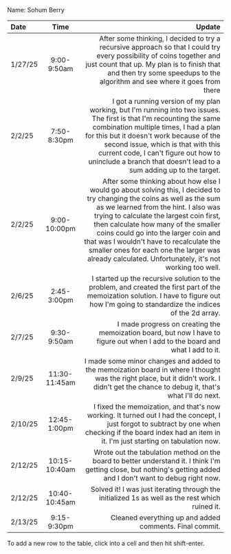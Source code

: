 Name: Sohum Berry

| Date    |     Time      |                                                                                                                                                                                                                                                                                                                                                                                                                                         Update |
|:--------|:-------------:|-----------------------------------------------------------------------------------------------------------------------------------------------------------------------------------------------------------------------------------------------------------------------------------------------------------------------------------------------------------------------------------------------------------------------------------------------:|
| 1/27/25 |  9:00-9:50am  |                                                                                                                                                                                              After some thinking, I decided to try a recursive approach so that I could try every possibility of coins together and just count that up. My plan is to finish that and then try some speedups to the algorithm and see where it goes from there |
| 2/2/25  |  7:50-8:30pm  |                                                                               I got a running version of my plan working, but I'm running into two issues. The first is that I'm recounting the same combination multiple times, I had a plan for this but it doesn't work because of the second issue, which is that with this current code, I can't figure out how to uninclude a branch that doesn't lead to a sum adding up to the target. |
| 2/2/25  | 9:00-10:00pm  | After some thinking about how else I would go about solving this, I decided to try changing the coins as well as the sum as we learned from the hint. I also was trying to calculate the largest coin first, then calculate how many of the smaller coins could go into the larger coin and that was I wouldn't have to recalculate the smaller ones for each one the larger was already calculated. Unfortunately, it's not working too well. |
| 2/6/25  |  2:45-3:00pm  |                                                                                                                                                                                                                                                     I started up the recursive solution to the problem, and created the first part of the memoization solution. I have to figure out how I'm going to standardize the indices of the 2d array. |
| 2/7/25  |  9:30-9:50am  |                                                                                                                                                                                                                                                                                                                  I made progress on creating the memoization board, but now I have to figure out when I add to the board and what I add to it. |
| 2/9/25  | 11:30-11:45am |                                                                                                                                                                                                                                                        I made some minor changes and added to the memoization board in where I thought was the right place, but it didn't work. I didn't get the chance to debug it, that's what I'll do next. |
| 2/10/25 | 12:45-1:00pm  |                                                                                                                                                                                                                                    I fixed the memoization, and that's now working. It turned out I had the concept, I just forgot to subtract by one when checking if the board index had an item in it. I'm just starting on tabulation now. |
| 2/12/25 | 10:15-10:40am |                                                                                                                                                                                                                                                                              Wrote out the tabulation method on the board to better understand it. I think I'm getting close, but nothing's getting added and I don't want to debug right now. |
| 2/12/25 | 10:40-10:45am |                                                                                                                                                                                                                                                                                                                                                Solved it! I was just iterating through the initialized 1s as well as the rest which ruined it. |
| 2/13/25 |  9:15-9:30pm  |                                                                                                                                                                                                                                                                                                                                                                                        Cleaned everything up and added comments. Final commit. |


To add a new row to the table, click into a cell and then hit shift-enter.